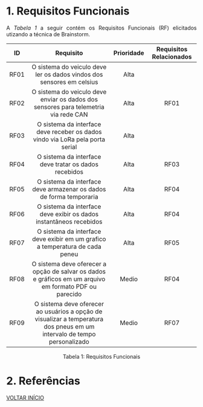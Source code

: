 # 1. Requisitos Funcionais

<p align="justify">A <i>Tabela 1</i> a seguir contém os Requisitos Funcionais (RF) elicitados utizando a técnica de Brainstorm.</p>

| ID   |                                 Requisito                                 | Prioridade | Requisitos Relacionados |
| :--: | :-----------------------------------------------------------------------: | :--------: | :---------: |
| RF01 | O sistema do veiculo deve ler os dados vindos dos sensores em celsius | Alta | |
| RF02 | O sistema do veiculo deve enviar os dados dos sensores para telemetria via rede CAN | Alta | RF01 |
| RF03 | O sistema da interface deve receber os dados vindo via LoRa pela porta serial | Alta | |
| RF04 | O sistema da interface deve tratar os dados recebidos | Alta|RF03 |
| RF05 | O sistema da interface deve armazenar os dados de forma temporaria | Alta | RF04|
| RF06 | O sistema da interface deve exibir os dados instantâneos recebidos | Alta | RF04 |
| RF07 | O sistema da interface deve exibir em um grafico a temperatura de cada peneu | Alta | RF05 |
| RF08 | O sistema deve oferecer a opção de salvar os dados e gráficos em um arquivo em formato PDF ou parecido | Medio | RF04|
| RF09 | O sistema deve oferecer ao usuários a opção de visualizar a temperatura dos pneus em um intervalo de tempo personalizado | Medio | RF07 |


<div style="text-align: center">
<p>Tabela 1: Requisitos Funcionais</p>
</div>

# 2. Referências


<a href="../README.md">VOLTAR INÍCIO</a>
